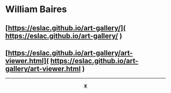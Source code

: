 # William Baires

## [https://eslac.github.io/art-gallery/]( https://eslac.github.io/art-gallery/ )

## [https://eslac.github.io/art-gallery/art-viewer.html]( https://eslac.github.io/art-gallery/art-viewer.html )


***

<center title="You have reached the end of the line" ><a title="Return to top" href="javascript:window.scrollTo(0,0);" class=aDingbat > ❦ </a></center>